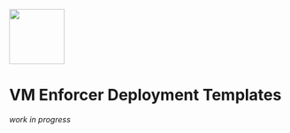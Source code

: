 <img src="https://avatars3.githubusercontent.com/u/12783832?s=200&v=4" height="100" width="100" />

# VM Enforcer Deployment Templates

*work in progress*